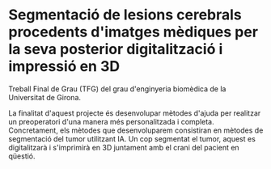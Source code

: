 # Segmentació de lesions cerebrals procedents d'imatges mèdiques per la seva posterior digitalització i impressió en 3D
Treball Final de Grau (TFG) del grau d'enginyeria biomèdica de la Universitat de Girona.

La finalitat d'aquest projecte és desenvolupar mètodes d'ajuda per realitzar un preoperatori d'una manera més personalitzada i completa. Concretament, els mètodes que desenvoluparem consistiran en mètodes de segmentació del tumor utilitzant IA. Un cop segmentat el tumor, aquest es digitalitzarà i s'imprimirà en 3D juntament amb el crani del pacient en qüestió.

